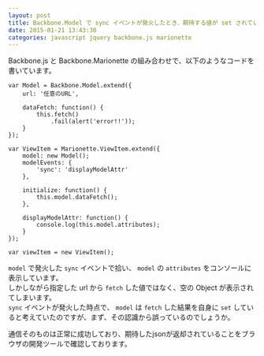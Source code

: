 ```yaml
---
layout: post
title: Backbone.Model で sync イベントが発火したとき、期待する値が set されていない
date: 2015-01-21 13:43:30
categories: javascript jquery backbone.js marionette
---
```

<p>Backbone.js と Backbone.Marionette の組み合わせで、以下のようなコードを書いています。</p>

<pre><code>var Model = Backbone.Model.extend({
    url: '任意のURL',

    dataFetch: function() {
        this.fetch()
            .fail(alert('error!!'));
    }
});

var ViewItem = Marionette.ViewItem.extend({
    model: new Model();
    modelEvents: {
        'sync': 'displayModelAttr'
    },

    initialize: function() {
        this.model.dataFetch();
    },

    displayModelAttr: function() {
        console.log(this.model.attributes);
    }
});

var viewItem = new ViewItem();
</code></pre>

<p><code>model</code> で発火した <code>sync</code> イベントで拾い、 <code>model</code> の <code>attributes</code> をコンソールに表示しています。<br>
しかしながら指定した url から <code>fetch</code> した値ではなく、空の Object が表示されてしまいます。<br>
<code>sync</code> イベントが発火した時点で、 <code>model</code> は <code>fetch</code> した結果を自身に <code>set</code> していると考えていたのですが、まず、その認識から誤っているのでしょうか。</p>

<p>通信そのものは正常に成功しており、期待したjsonが返却されていることをブラウザの開発ツールで確認しております。</p>
